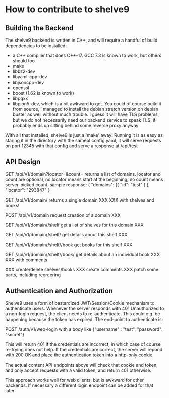 # How to contribute to shelve9

## Building the Backend

The shelve9 backend is written in C++, and will require a handful of build
dependencies to be installed:

- a C++ compiler that does C++-17. GCC 7.3 is known to work, but others should
  too
- make
- libbz2-dev
- libyaml-cpp-dev 
- libjsoncpp-dev
- openssl
- boost (1.62 is known to work)
- libpqxx
- libpion5-dev, which is a bit awkward to get. You could of course build it from
  source, I managed to install the debian stretch version on debian buster as
  well without much trouble. I guess it will have TLS problems, but we do not
  necessarily need our backend service to speak TLS, it probably ends up sitting
  behind some reverse proxy anyway

With all that installed, shelve9 is just a 'make' away! Running it is as easy as
staring it in the directory with the samepl config.yaml, it will serve requests
on port 12345 with that config and serve a response at /api/test

## API Design

GET /api/v1/domain?locator=<loc>&count=<c>
    returns a list of domains. locator and count are optional, no locator means
    start at the beginning, no count means server-picked count. sample response:
    { "domains": [{
            "id": "test"
        }
      ],
      "locator": "293847"
    }

GET /api/v1/domain/<dom>
    returns a single domain
    XXX
    XXX with shelves and books!

POST /api/v1/domain
    request creation of a domain
    XXX

GET /api/v1/domain/<dom>/shelf
    get a list of shelves for this domain
    XXX

GET /api/v1/domain/<dom>/shelf/<sh>
    get details about this shelf
    XXX

GET /api/v1/domain/<dom>/shelf/<sh>/book
    get books for this shelf
    XXX

GET /api/v1/domain/<dom>/shelf/<sh>/book/<bk>
    get details about an individual book
    XXX
    XXX with comments

XXX create/delete shelves/books
XXX create comments
XXX patch some parts, including reordering

## Authentication and Authorization

Shelve9 uses a form of bastardized JWT/Session/Cookie mechanism to authenticate
users. Whenever the server responds with 401 Unauthorized to a non-login
request, the client needs to re-authenticate. This could e.g. be happening
because the token has expired. The end-point to authenticate is:

POST /auth/v1/web-login with a body like {"username" : "test", "password": "secret"}

This will return 401 if the credentials are incorrect, in which case of course
re-trying does not help. If the credentials are correct, the server will repond
with 200 OK and place the authentication token into a http-only cookie.

The actual content API endpoints above will check that cookie and token, and
only accept requests with a valid token, and return 401 otherwise.

This approach works well for web clients, but is awkward for other backends. If
necessary a different login endpoint can be added for that later.

